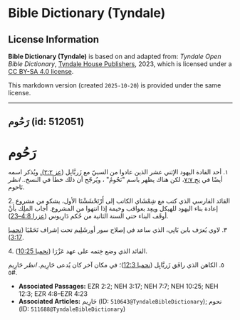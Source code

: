 # Bible Dictionary (Tyndale)

## License Information

**Bible Dictionary (Tyndale)** is based on and adapted from: _Tyndale Open Bible Dictionary_, [Tyndale House Publishers](https://tyndaleopenresources.com/), 2023, which is licensed under a [CC BY-SA 4.0 license](https://creativecommons.org/licenses/by-sa/4.0/legalcode.en).

This markdown version (created `2025-10-20`) is provided under the same license.



--------------------------------

## رَحُوم (id: 512051)

رَحُوم
======

١. أحد القادة اليهود الإثني عشر الذين عادوا من السبيّ مع زَربَّابِل ([عز ٢:٢).](https://ref.ly/Ezra2:2) ويُذكر اسمه أيضًا في [نح ٧:٧](https://ref.ly/Neh7:7)، لكن هناك يظهر باسم "نَحُومُ" ، ويُرجّح أن ذلك خطأ في النسخ.. *انظر* نَاحوم.

2\. القائد الفارسي الذي كتب مع شِمْشَاي الكاتب إلى أَرْتَحْشَشْتَا الأول، يشكو من مشروع إعادة بناء اليهود للهيكل ويعِد بعواقب وخيمة إذا انتهوا من المشروع. أجاب الملِك بأنْ أوقَف البناء حتى السنة الثانية من حُكم دَارِيوس ([عزرا 4:8–23](https://ref.ly/Ezra4:8-Ezra4:23)).

٣. لاوي يُعرَف بابن بَانِي، الذي ساعد في إصلاح سور أورشَلِيم تحت إشراف نَحَمْيَا ([نحميا 3:17](https://ref.ly/Neh3:17)).

4\. القائد الذي وضع خِتمه على عهد عَزْرَا ([نحميا 10:25](https://ref.ly/Neh10:25)).

٥. الكاهن الذي رافَق زَربَّابِل ([نحميا 12:3](https://ref.ly/Neh12:3))؛ في مكان آخر كان يُدعى حَارِيم. *انظر* حَارِيم \#٥.

* **Associated Passages:** EZR 2:2; NEH 3:17; NEH 7:7; NEH 10:25; NEH 12:3; EZR 4:8–EZR 4:23
* **Associated Articles:** حَارِيم (ID: `510643@TyndaleBibleDictionary`); نحوم (ID: `511688@TyndaleBibleDictionary`)

